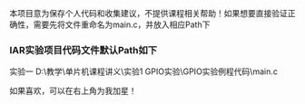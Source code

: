 本项目意为保存个人代码和收集建议，不提供课程相关帮助！如果想要直接验证正确性，需要先将文件重命名为main.c，并放入相应Path下

### IAR实验项目代码文件默认Path如下
实验一  D:\教学\单片机课程讲义\实验1 GPIO实验\GPIO实验例程代码\main.c


如果喜欢，可以在右上角为我加星！
